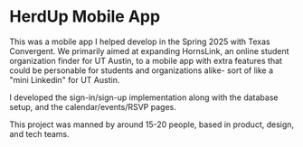 # HerdUp Mobile App

This was a mobile app I helped develop in the Spring 2025 with Texas Convergent. We primarily aimed at expanding HornsLink, an online student organization finder for UT Austin, to a mobile app with extra features that could be personable for students and organizations alike- sort of like a "mini Linkedin" for UT Austin.

I developed the sign-in/sign-up implementation along with the database setup, and the calendar/events/RSVP pages. 

This project was manned by around 15-20 people, based in product, design, and tech teams.

